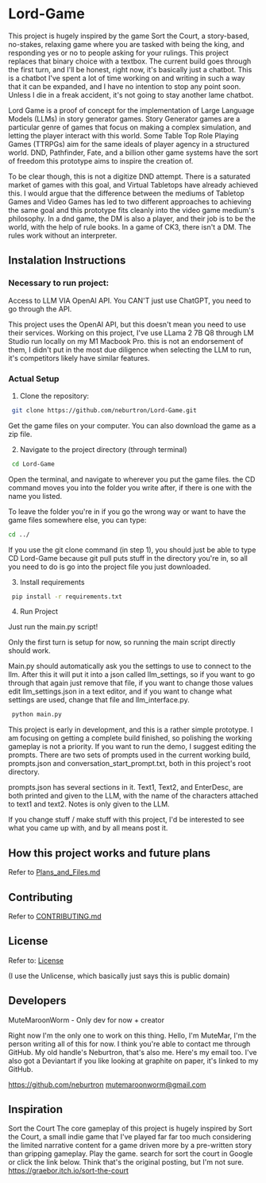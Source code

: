 # Lord-Game

This project is hugely inspired by the game Sort the Court, a story-based, no-stakes, relaxing game where you are tasked with being the king, and responding yes or no to people asking for your rulings. This project replaces that binary choice with a textbox. The current build goes through the first turn, and I'll be honest, right now, it's basically just a chatbot. This is a chatbot I've spent a lot of time working on and writing in such a way that it can be expanded, and I have no intention to stop any point soon. Unless I die in a freak accident, it's not going to stay another lame chatbot.

Lord Game is a proof of concept for the implementation of Large Language Models (LLMs) in story generator games. Story Generator games are a particular genre of games that focus on making a complex simulation, and letting the player interact with this world. Some Table Top Role Playing Games (TTRPGs) aim for the same ideals of player agency in a structured world. DND, Pathfinder, Fate, and a billion other game systems have the sort of freedom this prototype aims to inspire the creation of. 

To be clear though, this is not a digitize DND attempt. There is a saturated market of games with this goal, and Virtual Tabletops have already achieved this. I would argue that the difference between the mediums of Tabletop Games and Video Games has led to two different approaches to achieving the same goal and this prototype fits cleanly into the video game medium's philosophy. In a dnd game, the DM is also a player, and their job is to be the world, with the help of rule books. In a game of CK3, there isn't a DM. The rules work without an interpreter.


## Instalation Instructions

### Necessary to run project:

Access to LLM VIA OpenAI API. You CAN'T just use ChatGPT, you need to go through the API.

This project uses the OpenAI API, but this doesn't mean you need to use their services. Working on this project, I've use LLama 2 7B Q8 through LM Studio run locally on my M1 Macbook Pro. this is not an endorsement of them, I didn't put in the most due diligence when selecting the LLM to run, it's competitors likely have similar features. 


### Actual Setup

1. Clone the repository:

```bash
 git clone https://github.com/neburtron/Lord-Game.git
```

Get the game files on your computer. You can also download the game as a zip file.

2. Navigate to the project directory (through terminal)

```bash
 cd Lord-Game
```

Open the terminal, and navigate to wherever you put the game files. the CD command moves you into the folder you write after, if there is one with the name you listed. 

To leave the folder you're in if you go the wrong way or want to have the game files somewhere else, you can type:
```bash
cd ../
```

If you use the git clone command (in step 1), you should just be able to type CD Lord-Game because git pull puts stuff in the directory you're in, so all you need to do is go into the project file you just downloaded.

3. Install requirements

```bash
 pip install -r requirements.txt
```

4. Run Project

Just run the main.py script!

Only the first turn is setup for now, so running the main script directly should work.

Main.py should automatically ask you the settings to use to connect to the llm. After this it will put it into a json called llm_settings, so if you want to go through that again just remove that file, if you want to change those values edit llm_settings.json in a text editor, and if you want to change what settings are used, change that file and llm_interface.py.

```bash
 python main.py
```

This project is early in development, and this is a rather simple prototype. I am focusing on getting a complete build finished, so polishing the working gameplay is not a priority. If you want to run the demo, I suggest editing the prompts. There are two sets of prompts used in the current working build, prompts.json and conversation_start_prompt.txt, both in this project's root directory. 

prompts.json has several sections in it. Text1, Text2, and EnterDesc, are both printed and given to the LLM, with the name of the characters attached to text1 and text2. Notes is only given to the LLM.

If you change stuff / make stuff with this project, I'd be interested to see what you came up with, and by all means post it.


## How this project works and future plans

Refer to [Plans_and_Files.md](plans_and_files.md)

## Contributing

Refer to [CONTRIBUTING.md](CONTRIBUTING.md)


## License

Refer to: [License](LICENSE)


(I use the Unlicense, which basically just says this is public domain)

## Developers

MuteMaroonWorm - Only dev for now + creator

Right now I'm the only one to work on this thing. Hello, I'm MuteMar, I'm the person writing all of this for now. I think you're able to contact me through GitHub. My old handle's Neburtron, that's also me. Here's my email too. I've also got a Deviantart if you like looking at graphite on paper, it's linked to my GitHub.

https://github.com/neburtron
mutemaroonworm@gmail.com



## Inspiration

Sort the Court
The core gameplay of this project is hugely inspired by Sort the Court, a small indie game that I've played far far too much considering the limited narrative content for a game driven more by a pre-written story than gripping gameplay. Play the game. search for sort the court in Google or click the link below. Think that's the original posting, but I'm not sure.
https://graebor.itch.io/sort-the-court